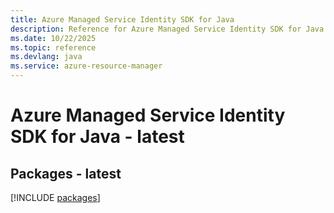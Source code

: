 ```yaml
---
title: Azure Managed Service Identity SDK for Java
description: Reference for Azure Managed Service Identity SDK for Java
ms.date: 10/22/2025
ms.topic: reference
ms.devlang: java
ms.service: azure-resource-manager
---
```

# Azure Managed Service Identity SDK for Java - latest
## Packages - latest
[!INCLUDE [packages](managed-service-identity-index.md)]